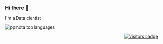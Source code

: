 ### Hi there 👋



I'm a Data cientist 

<img src="https://github-readme-stats.vercel.app/api/top-langs/?username=ppmota&layout=compact&show_icons=true&theme=algolia" alt="ppmota top languages" />


<p align="right">
  <a href="https://badges.pufler.dev">
      <img src="https://badges.pufler.dev/visits/ppmota/ppmota" alt="Visitors badge" />
   </a>
</p>
